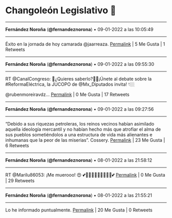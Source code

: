# Changoleón Legislativo 🙈
*****
**Fernández Noroña** (**@fernandeznorona**) • 09-01-2022 a las 10:05:49
*****
Éxito en la jornada de hoy camarada @jaarreaza.
[Permalink](https://twitter.com/fernandeznorona/status/1480239401661837314) | 5 Me Gusta | 1 Retweets
*****
**Fernández Noroña** (**@fernandeznorona**) • 09-01-2022 a las 09:55:30
*****
RT @CanalCongreso: 📌¿Quieres saberlo?🤔💡¡Únete al debate sobre la #ReformaEléctrica, la JUCOPO de @Mx_Diputados invita! 👇🏼


@rubenmoreiravdz…
[Permalink](https://twitter.com/fernandeznorona/status/1480236803483385862) | 0 Me Gusta | 17 Retweets
*****
**Fernández Noroña** (**@fernandeznorona**) • 09-01-2022 a las 09:27:56
*****
“Debido a sus riquezas petroleras, los reinos vecinos habían asimilado aquella  ideología mercantil y no habían hecho más que atrofiar el alma de sus pueblos sometiéndolos a una estructura de vida más alienantes e inhumanas que la peor de las miserias”. Cossery.
[Permalink](https://twitter.com/fernandeznorona/status/1480229865819447296) | 23 Me Gusta | 6 Retweets
*****
**Fernández Noroña** (**@fernandeznorona**) • 08-01-2022 a las 21:58:12
*****
RT @Marilu86053: ¡Me muerooo! 😍
💕🐘🐘🐘🐘🐘🐘🐘🐘🐘💕
[Permalink](https://twitter.com/fernandeznorona/status/1480056289996820482) | 0 Me Gusta | 29 Retweets
*****
**Fernández Noroña** (**@fernandeznorona**) • 08-01-2022 a las 21:55:21
*****
Lo he informado puntualmente.
[Permalink](https://twitter.com/fernandeznorona/status/1480055573571936260) | 20 Me Gusta | 0 Retweets